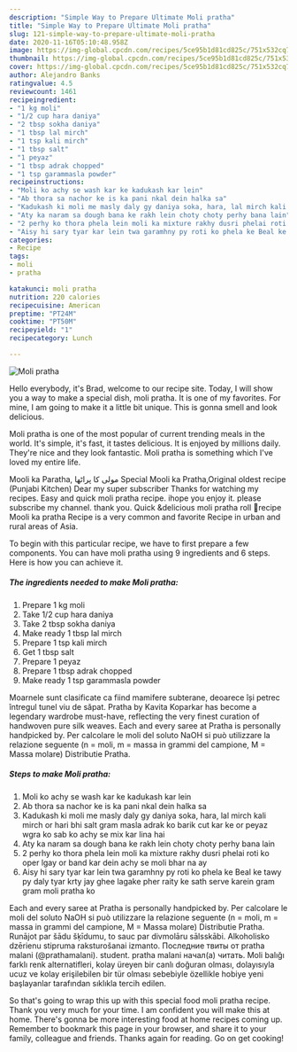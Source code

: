 ```yaml
---
description: "Simple Way to Prepare Ultimate Moli pratha"
title: "Simple Way to Prepare Ultimate Moli pratha"
slug: 121-simple-way-to-prepare-ultimate-moli-pratha
date: 2020-11-16T05:10:48.958Z
image: https://img-global.cpcdn.com/recipes/5ce95b1d81cd825c/751x532cq70/moli-pratha-recipe-main-photo.jpg
thumbnail: https://img-global.cpcdn.com/recipes/5ce95b1d81cd825c/751x532cq70/moli-pratha-recipe-main-photo.jpg
cover: https://img-global.cpcdn.com/recipes/5ce95b1d81cd825c/751x532cq70/moli-pratha-recipe-main-photo.jpg
author: Alejandro Banks
ratingvalue: 4.5
reviewcount: 1461
recipeingredient:
- "1 kg moli"
- "1/2 cup hara daniya"
- "2 tbsp sokha daniya"
- "1 tbsp lal mirch"
- "1 tsp kali mirch"
- "1 tbsp salt"
- "1 peyaz"
- "1 tbsp adrak chopped"
- "1 tsp garammasla powder"
recipeinstructions:
- "Moli ko achy se wash kar ke kadukash kar lein"
- "Ab thora sa nachor ke is ka pani nkal dein halka sa"
- "Kadukash ki moli me masly daly gy daniya soka, hara, lal mirch kali mirch or hari bhi salt gram masla adrak ko barik cut kar ke or peyaz wgra ko sab ko achy se mix kar lina hai"
- "Aty ka naram sa dough bana ke rakh lein choty choty perhy bana lain"
- "2 perhy ko thora phela lein moli ka mixture rakhy dusri phelai roti ko oper lgay or band kar dein achy se moli bhar na ay"
- "Aisy hi sary tyar kar lein twa garamhny py roti ko phela ke Beal ke tawy py daly tyar krty jay ghee lagake pher raity ke sath serve karein gram gram moli pratha ko"
categories:
- Recipe
tags:
- moli
- pratha

katakunci: moli pratha 
nutrition: 220 calories
recipecuisine: American
preptime: "PT24M"
cooktime: "PT50M"
recipeyield: "1"
recipecategory: Lunch

---
```



![Moli pratha](https://img-global.cpcdn.com/recipes/5ce95b1d81cd825c/751x532cq70/moli-pratha-recipe-main-photo.jpg)

Hello everybody, it's Brad, welcome to our recipe site. Today, I will show you a way to make a special dish, moli pratha. It is one of my favorites. For mine, I am going to make it a little bit unique. This is gonna smell and look delicious.

Moli pratha is one of the most popular of current trending meals in the world. It's simple, it's fast, it tastes delicious. It is enjoyed by millions daily. They're nice and they look fantastic. Moli pratha is something which I've loved my entire life.

Mooli ka Paratha, مولی کا پراٹھا Special Mooli ka Pratha,Original oldest recipe (Punjabi Kitchen) Dear my super subscriber Thanks for watching my recipes. Easy and quick moli pratha recipe. ihope you enjoy it. please subscribe my channel. thank you. Quick &amp;delicious moli pratha roll 💞recipe Mooli ka pratha Recipe is a very common and favorite Recipe in urban and rural areas of Asia.


To begin with this particular recipe, we have to first prepare a few components. You can have moli pratha using 9 ingredients and 6 steps. Here is how you can achieve it.

<!--inarticleads1-->

##### The ingredients needed to make Moli pratha:

1. Prepare 1 kg moli
1. Take 1/2 cup hara daniya
1. Take 2 tbsp sokha daniya
1. Make ready 1 tbsp lal mirch
1. Prepare 1 tsp kali mirch
1. Get 1 tbsp salt
1. Prepare 1 peyaz
1. Prepare 1 tbsp adrak chopped
1. Make ready 1 tsp garammasla powder


Moarnele sunt clasificate ca fiind mamifere subterane, deoarece își petrec întregul tunel viu de săpat. Pratha by Kavita Koparkar has become a legendary wardrobe must-have, reflecting the very finest curation of handwoven pure silk weaves. Each and every saree at Pratha is personally handpicked by. Per calcolare le moli del soluto NaOH si può utilizzare la relazione seguente (n = moli, m = massa in grammi del campione, M = Massa molare) Distributie Pratha. 

<!--inarticleads2-->

##### Steps to make Moli pratha:

1. Moli ko achy se wash kar ke kadukash kar lein
1. Ab thora sa nachor ke is ka pani nkal dein halka sa
1. Kadukash ki moli me masly daly gy daniya soka, hara, lal mirch kali mirch or hari bhi salt gram masla adrak ko barik cut kar ke or peyaz wgra ko sab ko achy se mix kar lina hai
1. Aty ka naram sa dough bana ke rakh lein choty choty perhy bana lain
1. 2 perhy ko thora phela lein moli ka mixture rakhy dusri phelai roti ko oper lgay or band kar dein achy se moli bhar na ay
1. Aisy hi sary tyar kar lein twa garamhny py roti ko phela ke Beal ke tawy py daly tyar krty jay ghee lagake pher raity ke sath serve karein gram gram moli pratha ko


Each and every saree at Pratha is personally handpicked by. Per calcolare le moli del soluto NaOH si può utilizzare la relazione seguente (n = moli, m = massa in grammi del campione, M = Massa molare) Distributie Pratha. Runājot par šādu šķīdumu, to sauc par divmolāru sālsskābi. Alkoholisko dzērienu stipruma raksturošanai izmanto. Последние твиты от pratha malani (@prathamalani). student. pratha malani начал(а) читать. Moli balığı farklı renk alternatifleri, kolay üreyen bir canlı doğuran olması, dolayısıyla ucuz ve kolay erişilebilen bir tür olması sebebiyle özellikle hobiye yeni başlayanlar tarafından sıklıkla tercih edilen. 

So that's going to wrap this up with this special food moli pratha recipe. Thank you very much for your time. I am confident you will make this at home. There's gonna be more interesting food at home recipes coming up. Remember to bookmark this page in your browser, and share it to your family, colleague and friends. Thanks again for reading. Go on get cooking!
